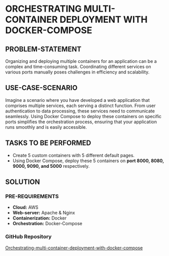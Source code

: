 # ORCHESTRATING MULTI-CONTAINER DEPLOYMENT WITH DOCKER-COMPOSE

## PROBLEM-STATEMENT

Organizing and deploying multiple containers for an application can be a complex and time-consuming task. Coordinating different services on various ports manually poses challenges in efficiency and scalability.

## USE-CASE-SCENARIO

Imagine a scenario where you have developed a web application that comprises multiple services, each serving a distinct function. From user authentication to data processing, these services need to communicate seamlessly. Using Docker Compose to deploy these containers on specific ports simplifies the orchestration process, ensuring that your application runs smoothly and is easily accessible.

## TASKS TO BE PERFORMED

- Create 5 custom containers with 5 different default pages.
- Using Docker Compose, deploy these 5 containers on **port 8000, 8080, 9000, 9090, and 5000** respectively.

## SOLUTION

### PRE-REQUIREMENTS

- **Cloud:** AWS
- **Web-server:** Apache & Nginx
- **Containerization:** Docker
- **Orchestration:** Docker-Compose

### GitHub Repository

[Orchestrating-multi-container-deployment-with-docker-compose](https://github.com/Ravivarman16/Orchestrating-multi-container-deployment-with-docker-compose.git)
